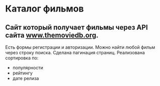 # Каталог фильмов
## Сайт который получает фильмы через API сайта www.themoviedb.org. 
Есть формы регистрации и авторизации. Можно найти любой фильм через строку поиска. Сделана пагинация страниц.
Реализована сортировка по: 
* популярности
* рейтингу
* дате релиза
